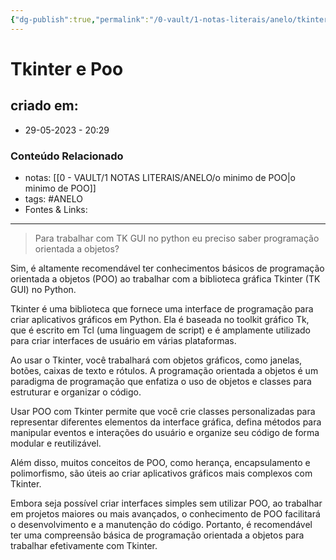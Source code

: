 ```yaml
---
{"dg-publish":true,"permalink":"/0-vault/1-notas-literais/anelo/tkinter-e-poo/","tags":["ANELO"],"dgHomeLink":true,"dgShowLocalGraph":true,"dgShowFileTree":true,"dgEnableSearch":true}
---
```


# Tkinter e Poo

## criado em: 
-  29-05-2023 - 20:29

### Conteúdo Relacionado
- notas: [[0 - VAULT/1 NOTAS LITERAIS/ANELO/o minimo de POO\|o minimo de POO]]
- tags: #ANELO 
- Fontes & Links: 

---
>Para trabalhar com TK GUI no python eu preciso saber programação orientada a objetos?

Sim, é altamente recomendável ter conhecimentos básicos de programação orientada a objetos (POO) ao trabalhar com a biblioteca gráfica Tkinter (TK GUI) no Python. 

Tkinter é uma biblioteca que fornece uma interface de programação para criar aplicativos gráficos em Python. Ela é baseada no toolkit gráfico Tk, que é escrito em Tcl (uma linguagem de script) e é amplamente utilizado para criar interfaces de usuário em várias plataformas.

Ao usar o Tkinter, você trabalhará com objetos gráficos, como janelas, botões, caixas de texto e rótulos. A programação orientada a objetos é um paradigma de programação que enfatiza o uso de objetos e classes para estruturar e organizar o código.

Usar POO com Tkinter permite que você crie classes personalizadas para representar diferentes elementos da interface gráfica, defina métodos para manipular eventos e interações do usuário e organize seu código de forma modular e reutilizável.

Além disso, muitos conceitos de POO, como herança, encapsulamento e polimorfismo, são úteis ao criar aplicativos gráficos mais complexos com Tkinter.

Embora seja possível criar interfaces simples sem utilizar POO, ao trabalhar em projetos maiores ou mais avançados, o conhecimento de POO facilitará o desenvolvimento e a manutenção do código. Portanto, é recomendável ter uma compreensão básica de programação orientada a objetos para trabalhar efetivamente com Tkinter.